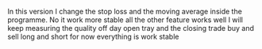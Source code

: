 In this version I change the stop loss and the moving average inside the programme. No it work more stable all the other feature works well I will keep measuring the quality off day open tray and the closing trade buy and sell long and short for now everything is work stable
